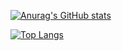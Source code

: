 [![Anurag's GitHub stats](https://github-readme-stats.vercel.app/api?username=reynandaptr&show_icons=true&hide_title=false&show_owner=true&theme=dark)](https://github.com/reynandaptr/reynandaptr)

[![Top Langs](https://github-readme-stats.vercel.app/api/top-langs/?username=reynandaptr&langs_count=10&layout=compact)](https://github.com/reynandaptr/reynandaptr)
<br />
